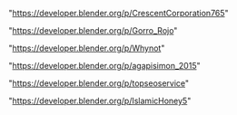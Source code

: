 "https://developer.blender.org/p/CrescentCorporation765"

"https://developer.blender.org/p/Gorro_Rojo"

"https://developer.blender.org/p/Whynot"

"https://developer.blender.org/p/agapisimon_2015"

"https://developer.blender.org/p/topseoservice"

"https://developer.blender.org/p/IslamicHoney5"

 
 
